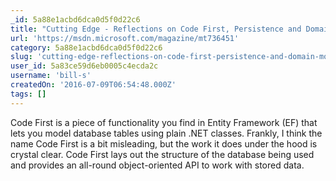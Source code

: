 ```yaml
---
_id: 5a88e1acbd6dca0d5f0d22c6
title: "Cutting Edge - Reflections on Code First, Persistence and Domain Modeling"
url: 'https://msdn.microsoft.com/magazine/mt736451'
category: 5a88e1acbd6dca0d5f0d22c6
slug: 'cutting-edge-reflections-on-code-first-persistence-and-domain-modeling'
user_id: 5a83ce59d6eb0005c4ecda2c
username: 'bill-s'
createdOn: '2016-07-09T06:54:48.000Z'
tags: []
---
```


Code First is a piece of functionality you find in Entity Framework (EF) that lets you model database tables using plain .NET classes. Frankly, I think the name Code First is a bit misleading, but the work it does under the hood is crystal clear. Code First lays out the structure of the database being used and provides an all-round object-oriented API to work with stored data.
